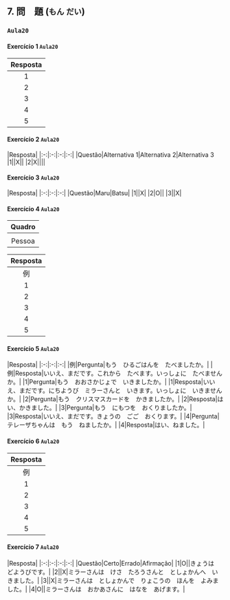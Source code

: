 ## 7. 問　題 (`もん` `だい`)

### `Aula20`

#### Exercício 1 `Aula20`

|Resposta|
|:-:|
|1|いいえ、まだです。|
|2|はしで　たべます。|
|3|ノートを　もらいました。|
|4|ほんを　あげます。|
|5|「ありがとう」　です。|

#### Exercício 2 `Aula20`

|Resposta|
|:-:|:-:|:-:|:-:|
|Questão|Alternativa 1|Alternativa 2|Alternativa 3
|1||X||
|2|X||||

#### Exercício 3 `Aula20`

|Resposta|
|:-:|:-:|:-:|
|Questão|Maru|Batsu|
|1||X|
|2|O||
|3||X|

#### Exercício 4 `Aula20`

|Quadro|
|:-:|
||例|1|2|3|4|5|
|Pessoa|ともだち|がくせい|せんせい|かぞく|ちち|かのじょ|

|Resposta|
|:-:|
|例|ともだちに　ほんを　かします。|
|1|がくせいに　えいごを　おしえます。|
|2|せんせいに　ほんを　かります。|
|3|かぞくに　プレゼントを　おくります。|
|4|ちちに　とけいを　あげます。|
|5|かのじょに　でんわを　かけます。|

#### Exercício 5 `Aula20`

|Resposta|
|:-:|:-:|:-:|
|例|Pergunta|もう　ひるごはんを　たべましたか。|
|例|Resposta|いいえ、まだです。これから　たべます。いっしょに　たべませんか。|
|1|Pergunta|もう　おおさかじょで　いきましたか。|
|1|Resposta|いいえ、まだです。にちようび　ミラーさんと　いきます。いっしょに　いきませんか。|
|2|Pergunta|もう　クリスマスカードを　かきましたか。|
|2|Resposta|はい、かきました。|
|3|Pergunta|もう　にもつを　おくりましたか。|
|3|Resposta|いいえ、まだです。きょうの　ごご　おくります。|
|4|Pergunta|テレーザちゃんは　もう　ねましたか。|
|4|Resposta|はい、ねました。|

#### Exercício 6 `Aula20`

|Resposta|
|:-:|
|例|これは　イタリアの　くつです。|
|1|わたしは　はしで　ごはんを　たべます。|
|2|メールで　レポートを　おくりました。|
|3|「さようなら」は　えいごで　なんですか。|
|4|わたしは　きのう　かのじょに　てがみを　かきました。|
|5|わたしは　ともだちに　おみやげを　もらいました。|

#### Exercício 7 `Aula20`

|Resposta|
|:-:|:-:|:-:|:-:|
|Questão|Certo|Errado|Afirmação|
|1|O||きょうは　どようびです。|
|2||X|ミラーさんは　けさ　たろうさんと　としょかんへ　いきました。|
|3||X|ミラーさんは　としょかんで　りょこうの　ほんを　よみました。|
|4|O||ミラーさんは　おかあさんに　はなを　あげます。|
